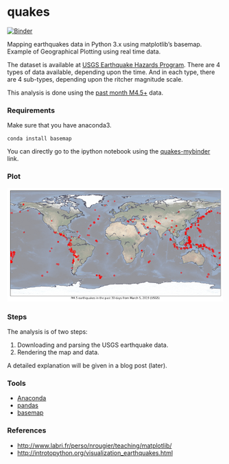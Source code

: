 # quakes

[![Binder](https://mybinder.org/badge_logo.svg)](https://mybinder.org/v2/gh/vchrombie/quakes/master)

Mapping earthquakes data in Python 3.x using matplotlib’s basemap. Example of Geographical Plotting using real time data.

The dataset is available at [USGS Earthquake Hazards Program](https://earthquake.usgs.gov/earthquakes/feed/v1.0/csv.php). 
There are 4 types of data available, depending upon the time. And in each type, there are 4 sub-types, depending upon the ritcher magnitude scale.

This analysis is done using the [past month M4.5+](https://earthquake.usgs.gov/earthquakes/feed/v1.0/summary/4.5_month.csv) data.

### Requirements
Make sure that you have anaconda3.
```
conda install basemap
```
You can directly go to the ipython notebook using the [quakes-mybinder](https://mybinder.org/v2/gh/vchrombie/quakes/master) link.

### Plot
![plot](usgs-4.5m-earth.png)

### Steps
The analysis is of two steps:
1. Downloading and parsing the USGS earthquake data.
2. Rendering the map and data.

A detailed explanation will be given in a blog post (later).

### Tools 
- [Anaconda](https://docs.anaconda.com/)
- [pandas](https://github.com/pandas-dev/pandas)
- [basemap](https://github.com/matplotlib/basemap)

### References
- http://www.labri.fr/perso/nrougier/teaching/matplotlib/
- http://introtopython.org/visualization_earthquakes.html
